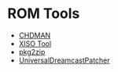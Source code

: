 # ROM Tools

- [CHDMAN](https://wiki.recalbox.com/en/tutorials/utilities/rom-conversion/chdman)
- [XISO Tool](https://xiso.antangelo.com/)
- [pkg2zip](https://github.com/mmozeiko/pkg2zip)
- [UniversalDreamcastPatcher](https://github.com/DerekPascarella/UniversalDreamcastPatcher)
